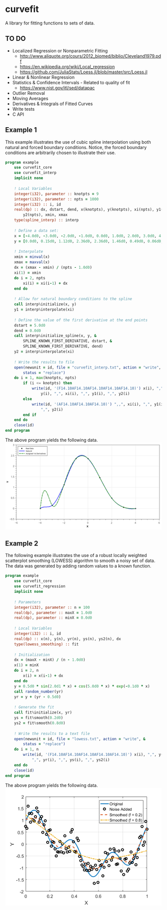 # curvefit
A library for fitting functions to sets of data.

## TO DO
- Localized Regression or Nonparametric Fitting
    - http://www.aliquote.org/cours/2012_biomed/biblio/Cleveland1979.pdf
    - https://en.wikipedia.org/wiki/Local_regression
    - https://github.com/JuliaStats/Loess.jl/blob/master/src/Loess.jl
- Linear & Nonlinear Regression
- Statistics & Confidence Intervals - Related to quality of fit
    - https://www.nist.gov/itl/sed/datapac
- Outlier Removal
- Moving Averages
- Derivatives & Integrals of Fitted Curves
- Write tests
- C API

## Example 1
This example illustrates the use of cubic spline interpolation using both natural and forced boundary conditions.  Notice, the forced boundary conditions are arbitrarily chosen to illustrate their use.
```fortran
program example
    use curvefit_core
    use curvefit_interp
    implicit none

    ! Local Variables
    integer(i32), parameter :: knotpts = 9
    integer(i32), parameter :: npts = 1000
    integer(i32) :: i, id
    real(dp) :: dx, dstart, dend, x(knotpts), y(knotpts), xi(npts), y1(npts), &
        y2(npts), xmin, xmax
    type(spline_interp) :: interp

    ! Define a data set:
    x = [-4.0d0, -3.0d0, -2.0d0, -1.0d0, 0.0d0, 1.0d0, 2.0d0, 3.0d0, 4.0d0]
    y = [0.0d0, 0.15d0, 1.12d0, 2.36d0, 2.36d0, 1.46d0, 0.49d0, 0.06d0, 0.0d0]

    ! Interpolate
    xmin = minval(x)
    xmax = maxval(x)
    dx = (xmax - xmin) / (npts - 1.0d0)
    xi(1) = xmin
    do i = 2, npts
        xi(i) = xi(i-1) + dx
    end do

    ! Allow for natural boundary conditions to the spline
    call interp%initialize(x, y)
    y1 = interp%interpolate(xi)

    ! Define the value of the first derivative at the end points
    dstart = 5.0d0
    dend = 0.0d0
    call interp%initialize_spline(x, y, &
        SPLINE_KNOWN_FIRST_DERIVATIVE, dstart, &
        SPLINE_KNOWN_FIRST_DERIVATIVE, dend)
    y2 = interp%interpolate(xi)

    ! Write the results to file
    open(newunit = id, file = "curvefit_interp.txt", action = "write", &
        status = "replace")
    do i = 1, max(knotpts, npts)
        if (i <= knotpts) then
            write(id, '(F14.10AF14.10AF14.10AF14.10AF14.10)') x(i), ",", &
                y(i), ",", xi(i), ",", y1(i), ",", y2(i)
        else
            write(id, '(AF14.10AF14.10AF14.10)') ",,", xi(i), ",", y1(i), &
                ",", y2(i)
        end if
    end do
    close(id)
end program
```
The above program yields the following data.
![](images/spline_interp_example_1.png?raw=true)

## Example 2
The following example illustrates the use of a robust locally weighted scatterplot smoothing (LOWESS) algorithm to smooth a noisy set of data.  The data was generated by adding random values to a known function.
```fortran
program example
    use curvefit_core
    use curvefit_regression
    implicit none

    ! Parameters
    integer(i32), parameter :: n = 100
    real(dp), parameter :: maxX = 1.0d0
    real(dp), parameter :: minX = 0.0d0

    ! Local Variables
    integer(i32) :: i, id
    real(dp) :: x(n), y(n), yr(n), ys(n), ys2(n), dx
    type(lowess_smoothing) :: fit

    ! Initialization
    dx = (maxX - minX) / (n - 1.0d0)
    x(1) = minX
    do i = 2, n
        x(i) = x(i-1) + dx
    end do
    y = 0.5d0 * sin(2.0d1 * x) + cos(5.0d0 * x) * exp(-0.1d0 * x)
    call random_number(yr)
    yr = y + (yr - 0.5d0)

    ! Generate the fit
    call fit%initialize(x, yr)
    ys = fit%smooth(0.2d0)
    ys2 = fit%smooth(0.8d0)

    ! Write the results to a text file
    open(newunit = id, file = "lowess.txt", action = "write", &
        status = "replace")
    do i = 1, n
        write(id, '(F14.10AF14.10AF14.10AF14.10AF14.10)') x(i), ",", y(i), &
            ",", yr(i), ",", ys(i), ",", ys2(i)
    end do
    close(id)
end program
```
The above program yields the following data.
![](images/lowess_example_1.png?raw=true)